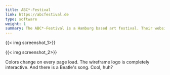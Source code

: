 ```yaml
---
title: ABC*-Festival
link: https://abcfestival.de
type: software
weight: 1
summary: The ABC*-Festival is a Hamburg based art festival. Their website serves as an announcement page, program and archive.
---
```


{{< img screenshot_1>}}

{{< img screenshot_2>}}

Colors change on every page load. The wireframe logo is completely interactive. And there is a Beatle's song. Cool, huh?
